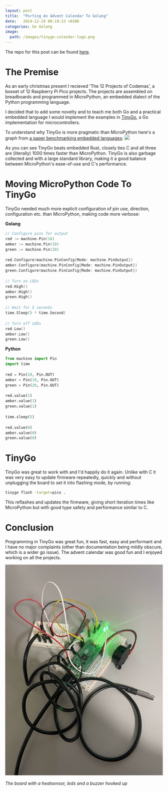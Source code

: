 ```yaml
---
layout: post
title:  "Porting An Advent Calendar To Golang"
date:   2024-12-19 00:19:13 +0100
categories: Go Golang
image:
  path: /images/tinygo-calendar-logo.png
---
```


The repo for this post can be found [here](https://github.com/Fhoughton/TinyGo-Maker-Calendar/tree/master).

# The Premise
As an early christmas present I recieved 'The 12 Projects of Codemas', a boxset of 12 Raspberry Pi Pico projects. The projects are assembled on breadboards and programmed in MicroPython, an embedded dialect of the Python programming language.

I decided that to add some novelty and to teach me both Go and a practical embedded language I would implement the examples in [TinyGo](https://tinygo.org/), a Go implementation for microcontrollers.

To understand why TinyGo is more pragmatic than MicroPython here's a graph from [a paper benchmarking embedded languages](https://www.mdpi.com/2079-9292/12/1/143):
![](https://www.mdpi.com/electronics/electronics-12-00143/article_deploy/html/images/electronics-12-00143-g006-550.jpg)

As you can see TinyGo beats embedded Rust, closely ties C and all three are (literally) 1000 times faster than MicroPython. TinyGo is also garbage collected and with a large standard library, making it a good balance between MicroPython's ease-of-use and C's performance.

# Moving MicroPython Code To TinyGo
TinyGo needed much more explicit configuration of pin use, direction, configuration etc. than MicroPython, making code more verbose:

**Golang**
```go
// Configure pins for output
red := machine.Pin(18)
amber := machine.Pin(19)
green := machine.Pin(20)

red.Configure(machine.PinConfig{Mode: machine.PinOutput})
amber.Configure(machine.PinConfig{Mode: machine.PinOutput})
green.Configure(machine.PinConfig{Mode: machine.PinOutput})

// Turn on LEDs
red.High()
amber.High()
green.High()

// Wait for 5 seconds
time.Sleep(5 * time.Second)

// Turn off LEDs
red.Low()
amber.Low()
green.Low()
```

**Python**
```python
from machine import Pin
import time

red = Pin(18, Pin.OUT)
amber = Pin(19, Pin.OUT)
green = Pin(20, Pin.OUT)

red.value(1)
amber.value(1)
green.value(1)

time.sleep(5)

red.value(0)
amber.value(0)
green.value(0)

```

# TinyGo
TinyGo was great to work with and I'd happily do it again. Unlike with C it was very easy to update firmware repeatedly, quickly and without unplugging the board to set it into flashing mode, by running: 
```bash
tinygo flash -target=pico .
```
This reflashes and updates the firmware, giving short iteration times like MicroPython but with good type safety and performance similar to C.

# Conclusion
Programming in TinyGo was great fun, it was fast, easy and performant and I have no major complaints (other than documentation being mildly obscure, which is a wider go issue). The advent calendar was good fun and I enjoyed working on all the projects.

![](/images/pico_heatsensor.jpg)

*The board with a heatsensor, leds and a buzzer hooked up*